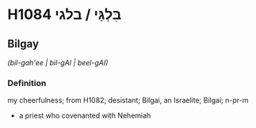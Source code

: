 # H1084 בִּלְגַּי / בלגי

## Bilgay

_(bil-gah'ee | bil-ɡAI | beel-ɡAI)_

### Definition

my cheerfulness; from H1082; desistant; Bilgai, an Israelite; Bilgai; n-pr-m

- a priest who covenanted with Nehemiah
